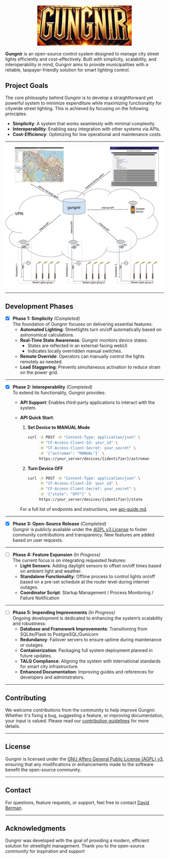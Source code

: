 <p align="center">
  <img src="assets/gungir-title.png" alt="Gungnir" width="300">
</p>


**Gungnir** is an open-source control system designed to manage city street lights efficiently and cost-effectively. Built with simplicity, scalability, and interoperability in mind, Gungnir aims to provide municipalities with a reliable, taxpayer-friendly solution for smart lighting control.

## Project Goals
The core philosophy behind Gungnir is to develop a straightforward yet powerful system to minimize expenditure while maximizing functionality for citywide street lighting. This is achieved by focusing on the following principles:
- **Simplicity**: A system that works seamlessly with minimal complexity.
- **Interoperability**: Enabling easy integration with other systems via APIs.
- **Cost-Efficiency**: Optimizing for low operational and maintenance costs.

---

![Gungnir Diagram](assets/gungnir-diagram.jpg "System Diagram of Gungnir")


---

## Development Phases

- [x] **Phase 1: Simplicity** *(Completed)*  
  The foundation of Gungnir focuses on delivering essential features:
  - **Automated Lighting**: Streetlights turn on/off automatically based on astronomical calculations.
  - **Real-Time State Awareness**: Gungnir monitors device states:
    - States are reflected in an external-facing webUI.
    - Indicates locally overridden manual switches.
  - **Remote Override**: Operators can manually control the lights remotely as needed.
  - **Load Staggering**: Prevents simultaneous activation to reduce strain on the power grid.

---

- [x] **Phase 2: Interoperability** *(Completed)*  
  To extend its functionality, Gungnir provides:  
  - **API Support**: Enables third-party applications to interact with the system.
  - **API Quick Start**:  

    1. **Set Device to MANUAL Mode**  
       ```bash
       curl -X POST -H "Content-Type: application/json" \
            -H "CF-Access-Client-Id: your_id" \
            -H "CF-Access-Client-Secret: your_secret" \
            -d '{"astroman": "MANUAL"}' \
            https://your_server/devices/{identifier}/astroman
       ```

    2. **Turn Device OFF**  
       ```bash
       curl -X POST -H "Content-Type: application/json" \
            -H "CF-Access-Client-Id: your_id" \
            -H "CF-Access-Client-Secret: your_secret" \
            -d '{"state": "OFF"}' \
            https://your_server/devices/{identifier}/state
       ```

    For a full list of endpoints and instructions, see [api-guide.md](./api-guide.md).

---

- [x] **Phase 3: Open-Source Release** *(Completed)*  
  Gungnir is publicly available under the [AGPL v3 License](./LICENSE) to foster community contributions and transparency. New features are added based on user requests.

---

- [ ] **Phase 4: Feature Expansion** *(In Progress)*  
  The current focus is on integrating requested features:
  - **Light Sensors**: Adding daylight sensors to offset on/off times based on ambient light and weather.
  - **Standalone Functionality**: Offline process to control lights on/off based on a pre-set schedule at the router level during internet outages.
  - **Coordinator Script**: Startup Management / Process Monitoring / Failure Notification

---

- [ ] **Phase 5: Impending Improvements** *(In Progress)*  
  Ongoing development is dedicated to enhancing the system’s scalability and robustness:
  - **Database and Framework Improvements**: Transitioning from SQLite/Flask to PostgreSQL/Gunicorn
  - **Redundancy**: Failover servers to ensure uptime during maintenance or outages.
  - **Containerization**: Packaging full system deployment planned in future updates.
  - **TALQ Compliance**: Aligning the system with international standards for smart city infrastructure.
  - **Enhanced Documentation**: Improving guides and references for developers and administrators.

---

## Contributing
We welcome contributions from the community to help improve Gungnir. Whether it's fixing a bug, suggesting a feature, or improving documentation, your input is valued. Please read our [contribution guidelines](CONTRIBUTING.md) for more details.

---

## License
Gungnir is licensed under the [GNU Affero General Public License (AGPL) v3](./LICENSE), ensuring that any modifications or enhancements made to the software benefit the open-source community.

---

## Contact
For questions, feature requests, or support, feel free to contact [David Berman](mailto:david@berman.is).

---

## Acknowledgments
Gungnir was developed with the goal of providing a modern, efficient solution for streetlight management. Thank you to the open-source community for inspiration and support
